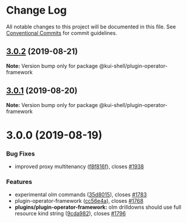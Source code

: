 # Change Log

All notable changes to this project will be documented in this file.
See [Conventional Commits](https://conventionalcommits.org) for commit guidelines.

## [3.0.2](https://github.com/IBM/kui/compare/v3.0.1...v3.0.2) (2019-08-21)

**Note:** Version bump only for package @kui-shell/plugin-operator-framework





## [3.0.1](https://github.com/IBM/kui/compare/v3.0.0...v3.0.1) (2019-08-20)

**Note:** Version bump only for package @kui-shell/plugin-operator-framework





# 3.0.0 (2019-08-19)


### Bug Fixes

* improved proxy multitenancy ([f8f816f](https://github.com/IBM/kui/commit/f8f816f)), closes [#1938](https://github.com/IBM/kui/issues/1938)


### Features

* experimental olm commands ([35d8015](https://github.com/IBM/kui/commit/35d8015)), closes [#1783](https://github.com/IBM/kui/issues/1783)
* plugin-operator-framework ([cc56e4a](https://github.com/IBM/kui/commit/cc56e4a)), closes [#1768](https://github.com/IBM/kui/issues/1768)
* **plugins/plugin-operator-framework:** olm drilldowns should use full resource kind string ([9cda982](https://github.com/IBM/kui/commit/9cda982)), closes [#1796](https://github.com/IBM/kui/issues/1796)
